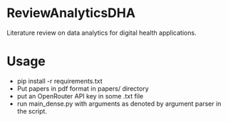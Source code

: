 # ReviewAnalyticsDHA
Literature review on data analytics for digital health applications.


# Usage

- pip install -r requirements.txt
- Put papers in pdf format in papers/ directory
- put an OpenRouter API key in some .txt file
- run main_dense.py with arguments as denoted by argument parser in the script.